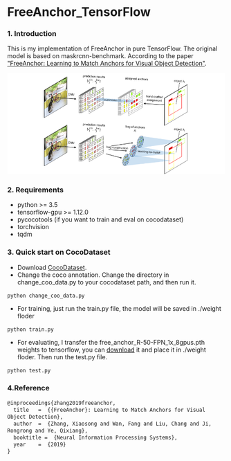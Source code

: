 #  FreeAnchor_TensorFlow

### 1. Introduction

This is my implementation of FreeAnchor in pure TensorFlow. The original model is based on maskrcnn-benchmark.
According to the paper ["FreeAnchor: Learning to Match Anchors for Visual Object Detection"](https://arxiv.org/abs/1909.02466).

![architecture](./misc/architecture.png)

### 2. Requirements

- python >= 3.5
- tensorflow-gpu >= 1.12.0
- pycocotools (if you want to train and eval on cocodataset)
- torchvision
- tqdm

### 3. Quick start on CocoDataset

- Download [CocoDataset](http://cocodataset.org/#home).
- Change the coco annotation. Change the directory in change_coo_data.py to your cocodataset path, and then run it.

```shell
python change_coo_data.py
```

- For training, just run the train.py file, the model will be saved in ./weight floder

```shell
python train.py
```

- For evaluating, I transfer the free_anchor_R-50-FPN_1x_8gpus.pth weights to tensorflow, you can [download](https://pan.baidu.com/s/1Ck7J4Y85f0ZwGGE672ECNQ&shfl=sharepset) it and place it in ./weight floder. Then run the test.py file.

```shell
python test.py
```

### 4.Reference

```
@inproceedings{zhang2019freeanchor,
  title   =  {{FreeAnchor}: Learning to Match Anchors for Visual Object Detection},
  author  =  {Zhang, Xiaosong and Wan, Fang and Liu, Chang and Ji, Rongrong and Ye, Qixiang},
  booktitle =  {Neural Information Processing Systems},
  year    =  {2019}
}
```
